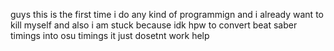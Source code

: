 guys this is the first time i do any kind of programmign and i already want to kill myself and also i am stuck because idk hpw to convert beat saber timings into osu timings it just dosetnt work help
